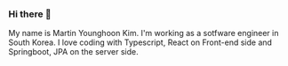 ### Hi there 👋

My name is Martin Younghoon Kim. I'm working as a sotfware engineer in South Korea. I love coding with Typescript, React on Front-end side and Springboot, JPA on the server side. 

<!--
**MartinYounghoonKim/MartinYounghoonKim** is a ✨ _special_ ✨ repository because its `README.md` (this file) appears on your GitHub profile.

Here are some ideas to get you started:

- 🔭 I’m currently working on ...
- 🌱 I’m currently learning ...
- 👯 I’m looking to collaborate on ...
- 🤔 I’m looking for help with ...
- 💬 Ask me about ...
- 📫 How to reach me: ...
- 😄 Pronouns: ...
- ⚡ Fun fact: ...
-->
